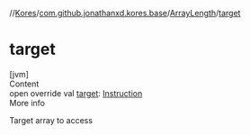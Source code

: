 //[Kores](../../index.md)/[com.github.jonathanxd.kores.base](../index.md)/[ArrayLength](index.md)/[target](target.md)



# target  
[jvm]  
Content  
open override val [target](target.md): [Instruction](../../com.github.jonathanxd.kores/-instruction/index.md)  
More info  


Target array to access

  



